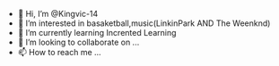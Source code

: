 - 👋 Hi, I’m @Kingvic-14
- 👀 I’m interested in basaketball,music(LinkinPark AND The Weenknd)
- 🌱 I’m currently learning Incrented Learning
- 💞️ I’m looking to collaborate on ...
- 📫 How to reach me ...

<!---
Kingvic-14/Kingvic-14 is a ✨ special ✨ repository because its `README.md` (this file) appears on your GitHub profile.
You can click the Preview link to take a look at your changes.
--->

